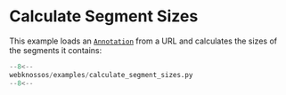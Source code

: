 # Calculate Segment Sizes

This example loads an [`Annotation`](../../api/webknossos/annotation/annotation.md#webknossos.annotation.Annotation) from a URL and calculates the sizes of the segments it contains:

```python
--8<--
webknossos/examples/calculate_segment_sizes.py
--8<--
```

